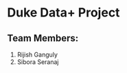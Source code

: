 Duke Data+ Project
==================

Team Members:
-------------
1. Rijish Ganguly
2. Sibora Seranaj
